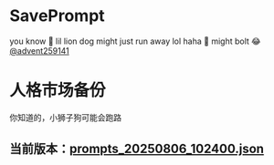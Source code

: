 # SavePrompt
you know 🫠 lil lion dog might just run away lol
haha 🐶 might bolt 😂 [@advent259141](https://github.com/advent259141)

# 人格市场备份
你知道的，小狮子狗可能会跑路

## 当前版本：[prompts_20250806_102400.json](https://github.com/Larch-C/SavePrompt/blob/main/prompts_20250806_102400.json)
